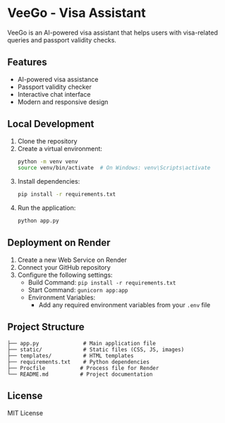 # VeeGo - Visa Assistant

VeeGo is an AI-powered visa assistant that helps users with visa-related queries and passport validity checks.

## Features

- AI-powered visa assistance
- Passport validity checker
- Interactive chat interface
- Modern and responsive design

## Local Development

1. Clone the repository
2. Create a virtual environment:
   ```bash
   python -m venv venv
   source venv/bin/activate  # On Windows: venv\Scripts\activate
   ```
3. Install dependencies:
   ```bash
   pip install -r requirements.txt
   ```
4. Run the application:
   ```bash
   python app.py
   ```

## Deployment on Render

1. Create a new Web Service on Render
2. Connect your GitHub repository
3. Configure the following settings:
   - Build Command: `pip install -r requirements.txt`
   - Start Command: `gunicorn app:app`
   - Environment Variables:
     - Add any required environment variables from your `.env` file

## Project Structure

```
├── app.py              # Main application file
├── static/             # Static files (CSS, JS, images)
├── templates/          # HTML templates
├── requirements.txt    # Python dependencies
├── Procfile           # Process file for Render
└── README.md          # Project documentation
```

## License

MIT License 